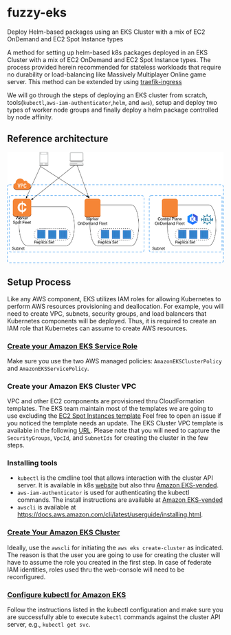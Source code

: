 # fuzzy-eks
Deploy Helm-based packages using an EKS Cluster with a mix of EC2 OnDemand and EC2 Spot Instance types   

A method for setting up helm-based k8s packages deployed in an EKS Cluster with a mix of EC2 OnDemand and EC2 Spot Instance types. The process provided herein recommended for stateless workloads that require no durability or load-balancing like Massively Multiplayer Online game server. This method can be extended by using [traefik-ingress](https://github.com/pahud/amazon-eks-workshop/blob/master/03-creating-services/ingress/traefik-ingress/README.md)

We will go through the steps of deploying an EKS cluster from scratch, tools(`kubectl`,`aws-iam-authenticator`,`helm`, and `aws`), setup and deploy two types of worker node groups and finally deploy a helm package controlled by node affinity.

## Reference architecture
![alt_text](https://github.com/yahavb/fuzzy-eks/blob/master/images/arch-eks-helm.png)

## Setup Process
Like any AWS component, EKS utilizes IAM roles for allowing Kubernetes to perform AWS resources provisioning and deallocation. For example, you will need to create VPC, subnets, security groups, and load balancers that Kubernetes components will be deployed. Thus, it is required to create an IAM role that Kubernetes can assume to create AWS resources.
### [Create your Amazon EKS Service Role](https://docs.aws.amazon.com/eks/latest/userguide/getting-started.html)

Make sure you use the two AWS managed policies: `AmazonEKSClusterPolicy` and `AmazonEKSServicePolicy`. 

### Create your Amazon EKS Cluster VPC

VPC and other EC2 components are provisioned thru CloudFormation templates. The EKS team maintain most of the templates we are going to use excluding the [EC2 Spot Instances template](https://github.com/yahavb/fuzzy-eks/blob/master/cloud-fomration/spot-nodegroup.yaml) Feel free to open an issue if you noticed the template needs an update. 
The EKS Cluster VPC template is available in the following [URL](https://amazon-eks.s3-us-west-2.amazonaws.com/cloudformation/2018-08-21/amazon-eks-vpc-sample.yaml). Please note that you will need to capture the `SecurityGroups`, `VpcId`, and `SubnetIds` for creating the cluster in the few steps. 

### Installing tools
* `kubectl` is the cmdline tool that allows interaction with the cluster API server. It is available in k8s [website](https://kubernetes.io/docs/tasks/tools/install-kubectl/) but also thru [Amazon EKS-vended](https://amazon-eks.s3-us-west-2.amazonaws.com/1.10.3/2018-07-26/bin/darwin/amd64/kubectl). 
* `aws-iam-authenticator` is used for authenticating the kubectl commands. The install instructions are available at [Amazon EKS-vended](https://docs.aws.amazon.com/eks/latest/userguide/configure-kubectl.html) 
* `awscli` is available at https://docs.aws.amazon.com/cli/latest/userguide/installing.html. 

### [Create Your Amazon EKS Cluster](https://docs.aws.amazon.com/eks/latest/userguide/getting-started.html)
Ideally, use the `awscli` for initiating the `aws eks create-cluster` as indicated. The reason is that the user you are going to use for creating the cluster will have to assume the role you created in the first step. In case of federate IAM identities, roles used thru the web-console will need to be reconfigured. 


### [Configure kubectl for Amazon EKS](https://docs.aws.amazon.com/eks/latest/userguide/getting-started.html#Create%20Your%20Amazon%20EKS%20Cluster)
Follow the instructions listed in the kubectl configuration and make sure you are successfully able to execute `kubectl` commands against the cluster API server, e.g., `kubectl get svc`.


